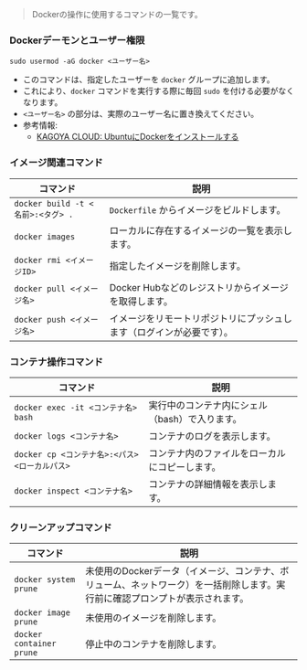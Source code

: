 > Dockerの操作に使用するコマンドの一覧です。

### Dockerデーモンとユーザー権限

`sudo usermod -aG docker <ユーザー名>`

-   このコマンドは、指定したユーザーを `docker` グループに追加します。
-   これにより、`docker` コマンドを実行する際に毎回 `sudo` を付ける必要がなくなります。
-   `<ユーザー名>` の部分は、実際のユーザー名に置き換えてください。
-   参考情報:
    -   [KAGOYA CLOUD: UbuntuにDockerをインストールする](https://www.kagoya.jp/howto/cloud/container/dockerubuntu/)

### イメージ関連コマンド

| コマンド                          | 説明                                     |
|---------------------------------|----------------------------------------|
| `docker build -t <名前>:<タグ> .` | `Dockerfile` からイメージをビルドします。 |
| `docker images`                 | ローカルに存在するイメージの一覧を表示します。 |
| `docker rmi <イメージID>`         | 指定したイメージを削除します。             |
| `docker pull <イメージ名>`         | Docker Hubなどのレジストリからイメージを取得します。 |
| `docker push <イメージ名>`         | イメージをリモートリポジトリにプッシュします（ログインが必要です）。 |

### コンテナ操作コマンド

| コマンド                              | 説明                                     |
|-------------------------------------|----------------------------------------|
| `docker exec -it <コンテナ名> bash`    | 実行中のコンテナ内にシェル（bash）で入ります。 |
| `docker logs <コンテナ名>`             | コンテナのログを表示します。             |
| `docker cp <コンテナ名>:<パス> <ローカルパス>` | コンテナ内のファイルをローカルにコピーします。 |
| `docker inspect <コンテナ名>`          | コンテナの詳細情報を表示します。           |

### クリーンアップコマンド

| コマンド                 | 説明                                     |
|------------------------|----------------------------------------|
| `docker system prune`  | 未使用のDockerデータ（イメージ、コンテナ、ボリューム、ネットワーク）を一括削除します。実行前に確認プロンプトが表示されます。 |
| `docker image prune`   | 未使用のイメージを削除します。             |
| `docker container prune` | 停止中のコンテナを削除します。             |
